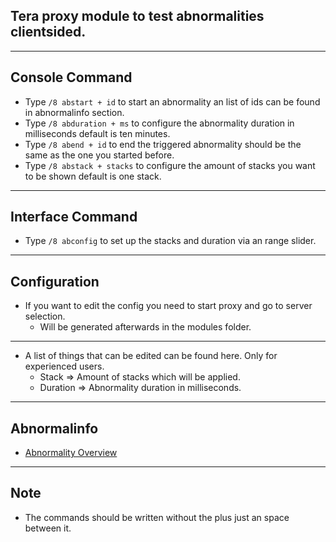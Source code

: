 ## Tera proxy module to test abnormalities clientsided.

---

## Console Command
- Type `/8 abstart + id` to start an abnormality an list of ids can be found in abnormalinfo section.
- Type `/8 abduration + ms` to configure the abnormality duration in milliseconds default is ten minutes.
- Type `/8 abend + id` to end the triggered abnormality should be the same as the one you started before.
- Type `/8 abstack + stacks` to configure the amount of stacks you want to be shown default is one stack.

---

## Interface Command
- Type `/8 abconfig` to set up the stacks and duration via an range slider.

---

## Configuration
- If you want to edit the config you need to start proxy and go to server selection.
    - Will be generated afterwards in the modules folder.

---

- A list of things that can be edited can be found here. Only for experienced users.
	- Stack => Amount of stacks which will be applied.
    - Duration => Abnormality duration in milliseconds.

---

## Abnormalinfo
- [Abnormality Overview](https://github.com/neowutran/TeraDpsMeterData/tree/master/hotdot)

---

## Note
- The commands should be written without the plus just an space between it.
